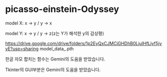 # picasso-einstein-Odyssey

model X: x -> y / y -> x

model Y: x -> y / y -> z(z는 Y가 해석한 y의 감상평)


https://drive.google.com/drive/folders/1p2EyQxCJMCiGHDhB0LjuIHfLjvf5jvvE?usp=sharing
model_data_.pth

한글 자모 합치는 함수는 Gemini의 도움을 받았습니다.

Tkinter의 GUI부분은 Gemini의 도움을 받았습니다.
